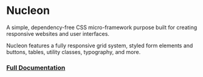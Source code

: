 # Nucleon

A simple, dependency-free CSS micro-framework purpose built for creating responsive websites and user interfaces.

Nucleon features a fully responsive grid system, styled form elements and buttons, tables, utility classes, typography, and more.

### [Full Documentation](https://getnucleon.com)
